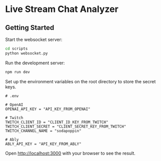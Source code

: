 # Live Stream Chat Analyzer

## Getting Started

Start the websocket server:

```bash
cd scripts
python websocket.py
```

Run the development server:

```bash
npm run dev
```

Set up the environment variables on the root directory to store the secret keys.

```
# .env

# OpenAI
OPENAI_API_KEY = "API_KEY_FROM_OPENAI"

# Twitch
TWITCH_CLIENT_ID = "CLIENT_ID_KEY_FROM_TWITCH"
TWITCH_CLIENT_SECRET = "CLIENT_SECRET_KEY_FROM_TWITCH"
TWITCH_CHANNEL_NAME = "sodapoppin"

# Ably
ABLY_API_KEY = "API_KEY_FROM_ABLY"
```

Open [http://localhost:3000](http://localhost:3000) with your browser to see the result.
